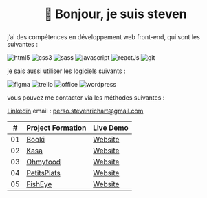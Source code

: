 # <p align=center>👋 Bonjour, je suis steven</p>

j’ai des compétences en développement web front-end, qui sont les suivantes :

![html5](https://img.shields.io/badge/HTML5-E34F26?style=for-the-badge&logo=html5&logoColor=white)
![css3](https://img.shields.io/badge/CSS3-1572B6?style=for-the-badge&logo=css3&logoColor=white)
![sass](https://img.shields.io/badge/Sass-CC6699?style=for-the-badge&logo=sass&logoColor=white)
![javascript](https://img.shields.io/badge/JavaScript-323330?style=for-the-badge&logo=javascript&logoColor=F7DF1E)
![reactJs](https://img.shields.io/badge/React-20232A?style=for-the-badge&logo=react&logoColor=61DAFB)
![git](https://img.shields.io/badge/GIT-E44C30?style=for-the-badge&logo=git&logoColor=white)

je sais aussi utiliser les logiciels suivants :

![figma](https://img.shields.io/badge/Figma-F24E1E?style=for-the-badge&logo=figma&logoColor=white)
![trello](https://img.shields.io/badge/Trello-0052CC?style=for-the-badge&logo=trello&logoColor=white)
![office](https://img.shields.io/badge/Microsoft_Office-D83B01?style=for-the-badge&logo=microsoft-office&logoColor=white)
![wordpress](https://img.shields.io/badge/wordpress-blue?style=for-the-badge&logo=wordpress&logoColor=white)

vous pouvez me contacter via les méthodes suivantes :

[Linkedin](https://www.linkedin.com/in/steven-richart-2602481bb/)
email : perso.stevenrichart@gmail.com

|  #  | Project Formation                                                                                                                | Live Demo                                                                         |
| :-: | --------------------------------------------------------------------------------------------------------------------------- |     --------------------------------------------------------------------------------- |
| 01  | [Booki]()                                | [Website]()               |
| 02  | [Kasa](https://github.com/Miyuki62/Developpez-une-application-Web-avec-React-et-React-Router)                                | [Website](https://developpez-une-application-web-avec-react-et-react-router.vercel.app)               |
| 03  | [Ohmyfood](https://github.comMiyuki62/Dynamisez-une-page-web-avec-des-animations-CSS)                          | [Website](https://miyuki62.github.io/Dynamisez-une-page-web-avec-des-animations-CSS/)          |
| 04  | [PetitsPlats]()                               | [Website]()                   |
| 05  | [FishEye](https://github.com/Miyuki62/Front-End-Fisheye)                               | [Website](https://miyuki62.github.io/Front-End-Fisheye/)                |

<!--
**Miyuki62/Miyuki62** is a ✨ _special_ ✨ repository because its `README.md` (this file) appears on your GitHub profile.

Here are some ideas to get you started:

- 🔭 I’m currently working on ...
- 🌱 I’m currently learning ...
- 👯 I’m looking to collaborate on ...
- 🤔 I’m looking for help with ...
- 💬 Ask me about ...
- 📫 How to reach me: ...
- 😄 Pronouns: ...
- ⚡ Fun fact: ...
-->
